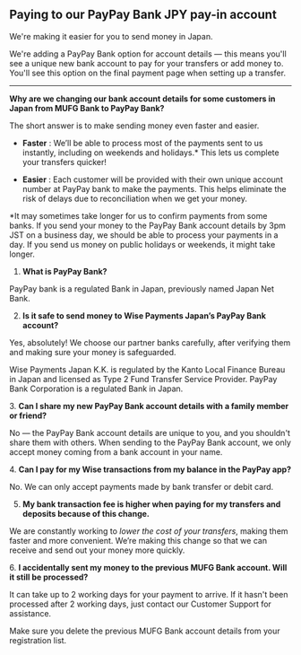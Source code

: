 ## Paying to our PayPay Bank JPY pay-in account  
We're making it easier for you to send money in Japan. 

We're adding a PayPay Bank option for account details — this means you'll see a unique new bank account to pay for your transfers or add money to. You'll see this option on the final payment page when setting up a transfer.

* * *

 **Why are we changing our bank account details for some customers in Japan from MUFG Bank to PayPay Bank?**

The short answer is to make sending money even faster and easier.

  *  **Faster** : We’ll be able to process most of the payments sent to us instantly, including on weekends and holidays.* This lets us complete your transfers quicker!

  *  **Easier** : Each customer will be provided with their own unique account number at PayPay bank to make the payments. This helps eliminate the risk of delays due to reconciliation when we get your money. 




*It may sometimes take longer for us to confirm payments from some banks. If you send your money to the PayPay Bank account details by 3pm JST on a business day, we should be able to process your payments in a day. If you send us money on public holidays or weekends, it might take longer. 

1. **What is PayPay Bank?**

PayPay bank is a regulated Bank in Japan, previously named Japan Net Bank. 

2. **Is it safe to send money to Wise Payments Japan’s PayPay Bank account?**

Yes, absolutely! We choose our partner banks carefully, after verifying them and making sure your money is safeguarded.

Wise Payments Japan K.K. is regulated by the Kanto Local Finance Bureau in Japan and licensed as Type 2 Fund Transfer Service Provider. PayPay Bank Corporation is a regulated Bank in Japan.

3\. **Can I share my new PayPay Bank account details with a family member or friend?**

No — the PayPay Bank account details are unique to you, and you shouldn't share them with others. When sending to the PayPay Bank account, we only accept money coming from a bank account in your name.

4\. **Can I pay for my Wise transactions from my balance in the PayPay app?**

No. We can only accept payments made by bank transfer or debit card.

5. **My bank transaction fee is higher when paying for my transfers and deposits because of this change.**

We are constantly working to _lower the cost of your transfers_, making them faster and more convenient. We’re making this change so that we can receive and send out your money more quickly.

6\. **I accidentally sent my money to the previous MUFG Bank account. Will it still be processed?**

It can take up to 2 working days for your payment to arrive. If it hasn't been processed after 2 working days, just contact our Customer Support for assistance.

Make sure you delete the previous MUFG Bank account details from your registration list.